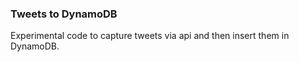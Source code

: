 ### Tweets to DynamoDB

Experimental code to capture tweets via api and then insert them in DynamoDB.

